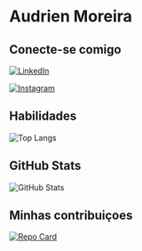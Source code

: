 # Audrien Moreira

## Conecte-se comigo
[![LinkedIn](https://img.shields.io/badge/LinkedIn-fff?style=for-the-badge&logo=linkedin&logoColor=0E76A8)](https://www.linkedin.com/in/audrien-moreira-981676161/)

[![Instagram](https://img.shields.io/badge/Instagram-fff?style=for-the-badge&logo=instagram)](https://www.instagram.com/audrien_/?next=%2F)
## Habilidades
![Top Langs](https://github-readme-stats-git-masterrstaa-rickstaa.vercel.app/api/top-langs/?username=Audrien-Moreira&bg_color=000&border_color=30A3DC&title_color=E94D5F&text_color=FFF)
## GitHub Stats
![GitHub Stats](https://github-readme-stats.vercel.app/api?username=Audrien-Moreira&theme=transparent&bg_color=000&border_color=30A3DC&show_icons=true&icon_color=30A3DC&title_color=E94D5F&text_color=FFF)

## Minhas contribuiçoes
[![Repo Card](https://github-readme-stats.vercel.app/api/pin/?username=Audrien-Moreira&repo=dio-lab-open-source&bg_color=000&border_color=30A3DC&show_icons=true&icon_color=30A3DC&title_color=E94D5F&text_color=FFF)](https://github.com/Audrien-Moreira/dio-lab-open-source)